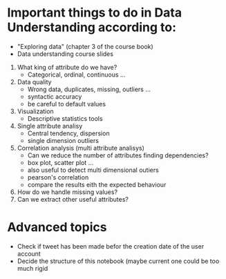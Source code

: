 # Important things to do in **Data Understanding** according to:
* "Exploring data" (chapter 3 of the course book)
* Data understanding course slides

1. What king of attribute do we have?
    * Categorical, ordinal, continuous ...
2. Data quality
    * Wrong data, duplicates, missing, outliers ...
    * syntactic accuracy
    * be careful to default values
3. Visualization
    * Descriptive statistics tools
4. Single attribute analisy
    * Central tendency, dispersion
    * single dimension outliers
5. Correlation analysis (multi attribute analisys)
    * Can we reduce the number of attributes finding dependencies?
    * box plot, scatter plot ...
    * also useful to detect multi dimensional outiers
    * pearson's correlation
    * compare the results eith the expected behaviour
6. How do we handle missing values?
7. Can we extract other useful attributes?


# Advanced topics

- Check if tweet has been made befor the creation date of the user account
- Decide the structure of this notebook (maybe current one could be too much rigid

